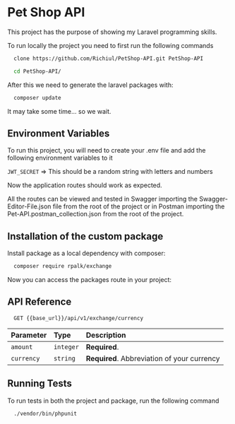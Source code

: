 # Pet Shop API

This project has the purpose of showing my Laravel programming skills.

To run locally the project you need to first run the following commands

```bash
  clone https://github.com/Richiul/PetShop-API.git PetShop-API

  cd PetShop-API/
```

After this we need to generate the laravel packages with:

```bash
  composer update
```

It may take some time... so we wait.

## Environment Variables

To run this project, you will need to create your .env file and add the following environment variables to it

`JWT_SECRET` => This should be a random string with letters and numbers

Now the application routes should work as expected.

All the routes can be viewed and tested in Swagger importing the Swagger-Editor-File.json file from the root of the project or in Postman importing the Pet-API.postman_collection.json from the root of the project.

## Installation of the custom package

Install package as a local dependency with composer:

```bash
  composer require rpalk/exchange
```

Now you can access the packages route in your project:

## API Reference

```http
  GET {{base_url}}/api/v1/exchange/currency
```

| Parameter  | Type      | Description                                 |
| :--------- | :-------- | :------------------------------------------ |
| `amount`   | `integer` | **Required**.                               |
| `currency` | `string`  | **Required**. Abbreviation of your currency |

## Running Tests

To run tests in both the project and package, run the following command

```bash
  ./vendor/bin/phpunit
```
